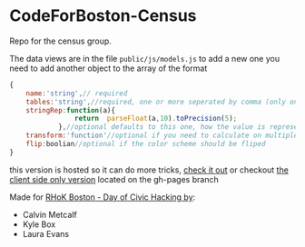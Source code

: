 CodeForBoston-Census
====================

Repo for the census group.

The data views are in the file `public/js/models.js` to add a new one you need to add another object to the array of the format

```javascript
{
	name:'string',// required 
	tables:'string',//required, one or more seperated by comma (only one string)
	stringRep:function(a){
				return  parseFloat(a,10).toPrecision(5);
			},//optional defaults to this one, how the value is represented.
	transform:'function'//optional if you need to calculate on multiple values
	flip:boolian//optional if the color scheme should be fliped
}
```

this version is hosted so it can do more tricks, [check it out](http://data-otp.rhcloud.com/) or checkout [the client side only version](http://calvinmetcalf.github.io/CodeForBoston-Census) located on the gh-pages branch

Made for [RHoK Boston - Day of Civic Hacking by](http://hackforchange.org/rhok-boston):
* Calvin Metcalf
* Kyle Box
* Laura Evans
